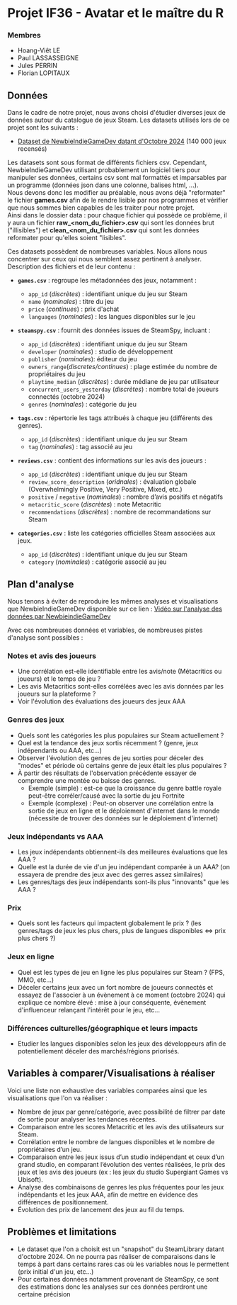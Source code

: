 # Projet IF36 - Avatar et le maître du R

### Membres

- Hoang-Viêt LE
- Paul LASSASSEIGNE
- Jules PERRIN
- Florian LOPITAUX

## Données

Dans le cadre de notre projet, nous avons choisi d'étudier diverses jeux de données autour du catalogue de jeux Steam.
Les datasets utilisés lors de ce projet sont les suivants :
- [Dataset de NewbieIndieGameDev datant d'Octobre 2024](https://github.com/NewbieIndieGameDev/steam-insights) (140 000 jeux recensés)

Les datasets sont sous format de différents fichiers csv. Cependant, NewbieIndieGameDev utilisant probablement un logiciel tiers pour
manipuler ses données, certains csv sont mal formattés et imparsables par un programme (données json dans une colonne, balises html, ...). <br>
Nous devons donc les modifier au préalable, nous avons déjà "reformater" le fichier **games.csv** afin de le rendre lisible par nos
programmes et vérifier que nous sommes bien capables de les traiter pour notre projet. <br>
Ainsi dans le dossier data : pour chaque fichier qui possède ce problème, il y aura un fichier **raw_<nom_du_fichier>.csv** qui sont les données brut ("illisibles") et **clean_<nom_du_fichier>.csv** qui sont les données reformater pour qu'elles soient "lisibles".

Ces datasets possèdent de nombreuses variables. Nous allons nous concentrer sur ceux qui nous semblent assez pertinent à analyser.
Description des fichiers et de leur contenu :

-   **`games.csv`** : regroupe les métadonnées des jeux, notamment :
    -   `app_id` (*discrètes*) : identifiant unique du jeu sur Steam
    -   `name` (*nominales*) : titre du jeu
    -   `price` (*continues*) : prix d'achat
    -   `languages` (*nominales*) : les langues disponibles sur le jeu

-   **`steamspy.csv`** : fournit des données issues de SteamSpy, incluant :
    -   `app_id` (*discrètes*) : identifiant unique du jeu sur Steam
    -   `developer` (*nominales*) : studio de développement
    -   `publisher` (*nominales*): éditeur du jeu
    -   `owners_range`(*discretes/continues*) : plage estimée du nombre de propriétaires du jeu
    -   `playtime_median` (*discrètes*) : durée médiane de jeu par utilisateur
    -   `concurrent_users_yesterday` (*discrètes*) : nombre total de joueurs connectés (octobre 2024)
    -   `genres` (*nominales*) : catégorie du jeu

-   **`tags.csv`** : répertorie les tags attribués à chaque jeu (différents des genres).
    -   `app_id` (*discrètes*) : identifiant unique du jeu sur Steam
    -   `tag` (*nominales*) : tag associé au jeu
    
-   **`reviews.csv`** : contient des informations sur les avis des joueurs :
    -   `app_id` (*discrètes*) : identifiant unique du jeu sur Steam
    -   `review_score_description` (*oridnales*) : évaluation globale (Overwhelmingly Positive, Very Positive, Mixed, etc.)
    -   `positive` / `negative` (*nominales*) : nombre d’avis positifs et négatifs
    -   `metacritic_score` (*discrètes*) : note Metacritic
    -   `recommendations` (*discrètes*) : nombre de recommandations sur Steam

-   **`categories.csv`** : liste les catégories officielles Steam associées aux jeux.
    -   `app_id` (*discrètes*) : identifiant unique du jeu sur Steam
    -   `category` (*nominales*) : catégorie associé au jeu

## Plan d'analyse

Nous tenons à éviter de reproduire les mêmes analyses et visualisations que NewbieIndieGameDev disponible sur ce lien :  [Vidéo sur l'analyse des données par NewbieindieGameDev](https://www.youtube.com/watch?v=qiNv3qv-YbU)

Avec ces nombreuses données et variables, de nombreuses pistes d'analyse sont possibles :
### Notes et avis des joueurs
- Une corrélation est-elle identifiable entre les avis/note (Métacritics ou joueurs) et le temps de jeu ?
- Les avis Metacritics sont-elles corrélées avec les avis données par les joueurs sur la plateforme ?
- Voir l'évolution des évaluations des joueurs des jeux AAA
### Genres des jeux
- Quels sont les catégories les plus populaires sur Steam actuellement ?
- Quel est la tendance des jeux sortis récemment ? (genre, jeux indépendants ou AAA, etc...)
- Observer l'évolution des genres de jeu sorties pour déceler des "modes" et période où certains genre de jeux était les plus populaires ?
- À partir des résultats de l'observation précédente essayer de comprendre une montée ou baisse des genres.
  - Exemple (simple) : est-ce que la croissance du genre battle royale peut-être corréler/causé avec la sortie du jeu Fortnite
  - Exemple (complexe) : Peut-on observer une corrélation entre la sortie de jeux en ligne et le déploiement d'internet dans le monde (nécessite de trouver des données sur le déploiement d'internet)
### Jeux indépendants vs AAA
- Les jeux indépendants obtiennent-ils des meilleures évaluations que les AAA ?
- Quelle est la durée de vie d'un jeu indépendant comparée à un AAA? (on essayera de prendre des jeux avec des gerres assez similaires)
- Les genres/tags des jeux indépendants sont-ils plus "innovants" que les AAA ? 
### Prix
- Quels sont les facteurs qui impactent globalement le prix ? (les genres/tags de jeux les plus chers, plus de langues disponibles <=> prix plus chers ?)
### Jeux en ligne
- Quel est les types de jeu en ligne les plus populaires sur Steam ? (FPS, MMO, etc...)
- Déceler certains jeux avec un fort nombre de joueurs connectés et essayez de l'associer à un évènement à ce moment (octobre 2024) qui explique ce nombre élevé : mise à jour conséquente, évènement d'influenceur relançant l'intérêt pour le jeu, etc...
### Différences culturelles/géographique et leurs impacts
- Etudier les langues disponibles selon les jeux des développeurs afin de potentiellement déceler des marchés/régions priorisés.

## Variables à comparer/Visualisations à réaliser
Voici une liste non exhaustive des variables comparées ainsi que les visualisations que l'on va réaliser :
- Nombre de jeux par genre/catégorie, avec possibilité de filtrer par date de sortie pour analyser les tendances récentes.
- Comparaison entre les scores Metacritic et les avis des utilisateurs sur Steam.
- Corrélation entre le nombre de langues disponibles et le nombre de propriétaires d’un jeu.
- Comparaison entre les jeux issus d’un studio indépendant et ceux d’un grand studio, en comparant l’évolution des ventes réalisées, le prix des jeux et les avis des joueurs (ex : les jeux du studio Supergiant Games vs Ubisoft).
- Analyse des combinaisons de genres les plus fréquentes pour les jeux indépendants et les jeux AAA, afin de mettre en évidence des différences de positionnement.
- Évolution des prix de lancement des jeux au fil du temps.

## Problèmes et limitations
- Le dataset que l'on a choisit est un "snapshot" du SteamLibrary datant d'octobre 2024. On ne pourra pas réaliser de comparaisons dans le temps à part dans certains rares cas où les variables nous le permettent (prix initial d'un jeu, etc...)
- Pour certaines données notamment provenant de SteamSpy, ce sont des estimations donc les analyses sur ces données perdront une certaine précision
